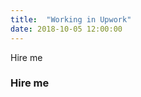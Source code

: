 ```yaml
---
title:  "Working in Upwork"
date: 2018-10-05 12:00:00
---
```


Hire me

### <a href="#architecture" name="architecture"><i class="fa fa-link anchor" aria-hidden="true"></i></a> Hire me
